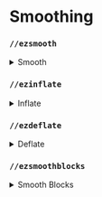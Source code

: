 # Smoothing

### `//ezsmooth`

<details>

<summary>Smooth</summary>

**`//ezsmooth <radii> <iterations> <bias>`**

**`Alias: //ezsm`**

The `//ezsmooth` command smooths the edges and surfaces of a selected region using a 3 dimensional smoothing algorithm.

* **Radii**: The smoothing radius or radii, which can be a single value or three comma-separated values for the East/West, Up/Down, and North/South directions, respectively. This parameter controls the extent of the smoothing effect.
* **Iterations**: The number of times the smoothing operation is executed. More iterations lead to a smoother outcome but increase processing time.
* **Bias**: A value between -1.0 and 1.0 that adjusts the smoothing effect's expansion or contraction. Positive values expand the smoothed area, while negative values contract it.

</details>

### `//ezinflate`

<details>

<summary>Inflate</summary>

**`//ezinflate <radius>`**

**`Alias: //inflate`**

The `//ezinflate` command expands the volume of blocks within a selected region by a specified amount, effectively "inflating" the build.

* **Radius**: Specifies the expansion distance in blocks. This value determines how far from the original surfaces the new, inflated surfaces will be created.

</details>

### `//ezdeflate`

<details>

<summary>Deflate</summary>

**`//ezdeflate <radius>`**

**`Alias: //deflate`**

The `//ezdeflate` command contracts the volume of blocks within a selected region by a specified amount, effectively "deflating" the build.

* **Radius**: Specifies the expansion distance in blocks. This value determines how far inwards from the original surfaces that blocks will be removed.

</details>

### `//ezsmoothblocks`

<details>

<summary>Smooth Blocks</summary>

**`//ezsmoothblocks <radius> <iterations> <bias> [-s] [-t] [-w]`**

**`Alias: //smoothblocks`**

The `//ezsmoothblocks` command modifies a selected region by placing slabs, stairs, and walls to create a significantly smoother surface.

* **Radius**: Specifies the smoothing radius in blocks. This value determines the area around each block that is considered during the smoothing process.
* **Iterations**: The number of times the smoothing operation is executed. More iterations result in a smoother outcome but increase processing time.
* **Bias**: A value between -1.0 and 1.0 that adjusts the smoothing effect's expansion or contraction. Positive values tend to expand the smoothed area, while negative values contract it, offering control over the final appearance.
* **-s**: Limits the smoothing process to only use slabs.
* **-t**: Excludes walls from smoothing.
* **-w**: Uses an alternative set of blocks.

</details>

